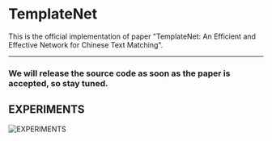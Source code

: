# TemplateNet
This is the official implementation of paper "TemplateNet: An Efficient and Effective Network for Chinese Text Matching".

------

### We will release the source code as soon as the paper is accepted, so stay tuned.



## EXPERIMENTS

![EXPERIMENTS](../TemplateNet/image/EXPERIMENTS.png)
